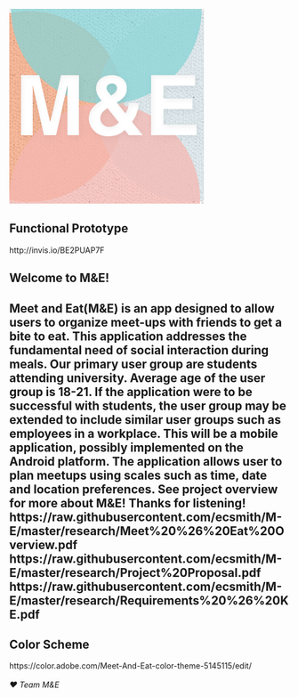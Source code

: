 [![logo](https://github.com/ecsmith/M-E/blob/master/screenshots/logo.jpg)]()<br>
<h2>Functional Prototype</h2> http://invis.io/BE2PUAP7F
<h2>Welcome to M&E!<h2>
Meet and Eat(M&E) is an app designed to allow users to organize meet-ups with friends to get a bite to eat. This application addresses the fundamental need of social interaction during meals. Our primary user group are students attending university. Average age of the user group is 18-21. If the application were to be successful with students, the user group may be extended to include similar user groups such as employees in a workplace. This will be a mobile application, possibly implemented on the Android platform. The application allows user to plan meetups using scales such as time, date and location preferences. See project overview for more about M&E! Thanks for listening!
https://raw.githubusercontent.com/ecsmith/M-E/master/research/Meet%20%26%20Eat%20Overview.pdf
https://raw.githubusercontent.com/ecsmith/M-E/master/research/Project%20Proposal.pdf
https://raw.githubusercontent.com/ecsmith/M-E/master/research/Requirements%20%26%20KE.pdf

<h2>Color Scheme</h2> https://color.adobe.com/Meet-And-Eat-color-theme-5145115/edit/
<br><br><i>&hearts; Team M&E</i>

